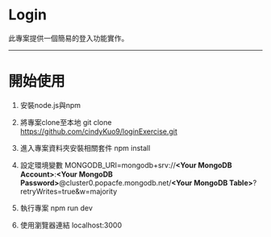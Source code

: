 # Login
此專案提供一個簡易的登入功能實作。


----
# 開始使用

1. 安裝node.js與npm

2. 將專案clone至本地
   git clone https://github.com/cindyKuo9/loginExercise.git
   
3. 進入專案資料夾安裝相關套件 npm install
4. 設定環境變數 MONGODB_URI=mongodb+srv://**\<Your MongoDB Account\>**:**\<Your MongoDB Password\>**@cluster0.popacfe.mongodb.net/**\<Your MongoDB Table\>**?retryWrites=true&w=majority
5. 執行專案 npm run dev
6. 使用瀏覽器連結 localhost:3000
